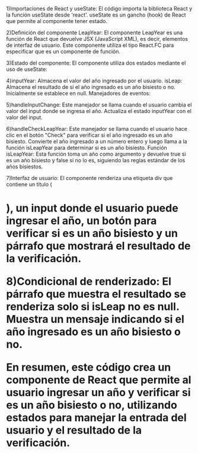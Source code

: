 
1)Importaciones de React y useState: El código importa la biblioteca React y la función useState desde 'react'. useState es un gancho (hook) de React que permite al componente tener estado.

2)Definición del componente LeapYear: El componente LeapYear es una función de React que devuelve JSX (JavaScript XML), es decir, elementos de interfaz de usuario. Este componente utiliza el tipo React.FC para especificar que es un componente de función.

3)Estado del componente: El componente utiliza dos estados mediante el uso de useState:

4)inputYear: Almacena el valor del año ingresado por el usuario.
isLeap: Almacena el resultado de si el año ingresado es un año bisiesto o no. Inicialmente se establece en null.
Manejadores de eventos:

5)handleInputChange: Este manejador se llama cuando el usuario cambia el valor del input donde se ingresa el año. Actualiza el estado inputYear con el valor del input.

6)handleCheckLeapYear: Este manejador se llama cuando el usuario hace clic en el botón "Check" para verificar si el año ingresado es un año bisiesto. Convierte el año ingresado a un número entero y luego llama a la función isLeapYear para determinar si es un año bisiesto.
Función isLeapYear: Esta función toma un año como argumento y devuelve true si es un año bisiesto y false si no lo es, siguiendo las reglas estándar de los años bisiestos.

7)Interfaz de usuario: El componente renderiza una etiqueta div que contiene un título (<h1>), un input donde el usuario puede ingresar el año, un botón para verificar si es un año bisiesto y un párrafo que mostrará el resultado de la verificación.

8)Condicional de renderizado: El párrafo que muestra el resultado se renderiza solo si isLeap no es null. Muestra un mensaje indicando si el año ingresado es un año bisiesto o no.

En resumen, este código crea un componente de React que permite al usuario ingresar un año y verificar si es un año bisiesto o no, utilizando estados para manejar la entrada del usuario y el resultado de la verificación.







